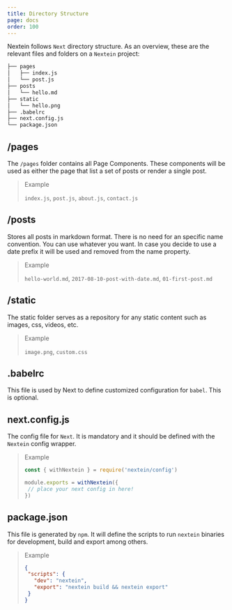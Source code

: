 ```yaml
---
title: Directory Structure
page: docs
order: 100
---
```


Nextein follows `Next` directory structure. As an overview, these are the relevant files and folders on a `Nextein` project:

```bash
├── pages
│   ├── index.js
│   └── post.js
├── posts
│   └── hello.md
├── static
│   └── hello.png
├── .babelrc
├── next.config.js
└── package.json

```

## /pages

The `/pages` folder contains all Page Components. These components will be used as either the page that list a set of posts or render a single post. 

> Example
>
> `index.js`, `post.js`, `about.js`, `contact.js`

## /posts

Stores all posts in markdown format. There is no need for an specific name convention. You can use whatever you want. In case you decide to use a date prefix it will be used and removed from the name property.

> Example
>
> `hello-world.md`, `2017-08-10-post-with-date.md`, `01-first-post.md`

## /static

The static folder serves as a repository for any static content such as images, css, videos, etc.

> Example
>
> `image.png`, `custom.css`

## .babelrc

This file is used by Next to define customized configuration for `babel`. This is optional.

## next.config.js

The config file for `Next`. It is mandatory and it should be defined with the `Nextein` config wrapper.

> Example
>
>```js
>const { withNextein } = require('nextein/config')
>
>module.exports = withNextein({
>  // place your next config in here!
>})
>```

## package.json

This file is generated by `npm`. It will define the scripts to run `nextein` binaries for development, build and export among others.

> Example
>
>```json
>{
>  "scripts": {
>    "dev": "nextein",
>    "export": "nextein build && nextein export"
>  }
>}
>
>```

